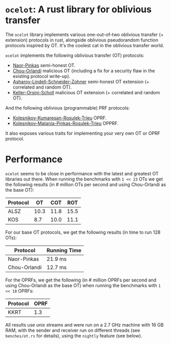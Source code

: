 # `ocelot`: A rust library for oblivious transfer

The `ocelot` library implements various one-out-of-two oblivious transfer (+
extension) protocols in rust, alongside oblivious pseudorandom function
protocols inspired by OT. It's the coolest cat in the oblivious transfer world.

`ocelot` implements the following oblivious transfer (OT) protocols:

* [Naor-Pinkas](https://dl.acm.org/doi/pdf/10.1145/301250.301312) semi-honest OT.
* [Chou-Orlandi](https://eprint.iacr.org/2015/267) malicious OT (including a fix
  for a security flaw in the existing protocol write-up).
* [Asharov-Lindell-Schneider-Zohner](https://eprint.iacr.org/2016/602)
  semi-honest OT extension (+ correlated and random OT).
* [Keller-Orsini-Scholl](https://eprint.iacr.org/2015/546) malicious OT
  extension (+ correlated and random OT).

And the following oblivious (programmable) PRF protocols:

* [Kolesnikov-Kumaresan-Rosulek-Trieu](https://eprint.iacr.org/2016/799) OPRF.
* [Kolesnikov-Matania-Pinkas-Rosulek-Trieu](https://eprint.iacr.org/2017/799)
  OPPRF.

It also exposes various traits for implementing your very own OT or OPRF
protocol.

# Performance

`ocelot` seems to be close in performance with the latest and greatest OT
libraries out there. When running the benchmarks with `1 << 23` OTs we get the
following results (in # million OTs per second and using Chou-Orlandi as the
base OT):

| Protocol | OT   | COT  | ROT  |
| -------- | ---- | ---- | ---- |
| ALSZ     | 10.3 | 11.8 | 15.5 |
| KOS      | 8.7  | 10.0 | 11.1 |

For our base OT protocols, we get the following results (in time to run 128
OTs):

| Protocol     | Running Time |
| ------------ | ------------ |
| Naor-Pinkas  | 21.9 ms      |
| Chou-Orlandi | 12.7 ms      |

For the OPRFs, we get the following (in # million OPRFs per second and using
Chou-Orlandi as the base OT) when running the benchmarks with `1 << 18` OPRFs:

| Protocol | OPRF |
| -------- | ---- |
| KKRT     | 1.3  |

All results use unix streams and were run on a 2.7 GHz machine with 16 GB RAM,
with the sender and receiver run on different threads (see `benches/ot.rs` for
details), using the `nightly` feature (see below).